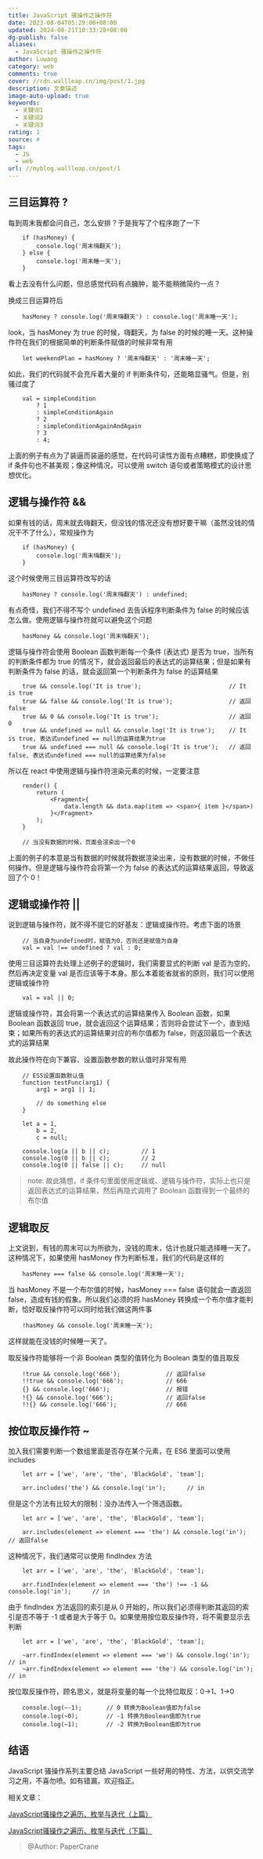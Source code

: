 ```yaml
---
title: JavaScript 骚操作之操作符
date: 2023-08-04T05:29:00+08:00
updated: 2024-08-21T10:33:28+08:00
dg-publish: false
aliases:
  - JavaScript 骚操作之操作符
author: Luwang
category: web
comments: true
cover: //cdn.wallleap.cn/img/post/1.jpg
description: 文章描述
image-auto-upload: true
keywords:
  - 关键词1
  - 关键词2
  - 关键词3
rating: 1
source: #
tags:
  - JS
  - web
url: //myblog.wallleap.cn/post/1
---
```


## 三目运算符 ?

每到周末我都会问自己，怎么安排？于是我写了个程序跑了一下

```
    if (hasMoney) {
        console.log('周末嗨翻天');
    } else {
        console.log('周末睡一天');
    }
```

看上去没有什么问题，但总感觉代码有点臃肿，能不能稍微简约一点？

换成三目运算符后

```
    hasMoney ? console.log('周末嗨翻天') : console.log('周末睡一天');
```

look，当 hasMoney 为 true 的时候，嗨翻天，为 false 的时候的睡一天。这种操作符在我们的根据简单的判断条件赋值的时候非常有用

```
    let weekendPlan = hasMoney ? '周末嗨翻天' : '周末睡一天';
```

如此，我们的代码就不会充斥着大量的 if 判断条件句，还能略显骚气。但是，别骚过度了

```
    val = simpleCondition
        ? 1
        : simpleConditionAgain
        ? 2
        : simpleConditionAgainAndAgain
        ? 3
        : 4;
```

上面的例子有点为了装逼而装逼的感觉，在代码可读性方面有点糟糕，即使换成了 if 条件句也不甚美观；像这种情况，可以使用 switch 语句或者策略模式的设计思想优化。

## 逻辑与操作符 &&

如果有钱的话，周末就去嗨翻天，但没钱的情况还没有想好要干嘛（虽然没钱的情况干不了什么），常规操作为

```
    if (hasMoney) {
        console.log('周末嗨翻天');
    }
```

这个时候使用三目运算符改写的话

```
    hasMoney ? console.log('周末嗨翻天') : undefined;
```

有点奇怪，我们不得不写个 undefined 去告诉程序判断条件为 false 的时候应该怎么做。使用逻辑与操作符就可以避免这个问题

```
    hasMoney && console.log('周末嗨翻天');
```

逻辑与操作符会使用 Boolean 函数判断每一个条件 (表达式) 是否为 true，当所有的判断条件都为 true 的情况下，就会返回最后的表达式的运算结果；但是如果有判断条件为 false 的话，就会返回第一个判断条件为 false 的运算结果

```
    true && console.log('It is true');                         // It is true
    true && false && console.log('It is true');                // 返回 false
    true && 0 && console.log('It is true');                    // 返回 0
    true && undefined == null && console.log('It is true');    // It is true, 表达式undefined == null的运算结果为true
    true && undefined === null && console.log('It is true');   // 返回 false, 表达式undefined === null的运算结果为false
```

所以在 react 中使用逻辑与操作符渲染元素的时候，一定要注意

```
    render() {
        return (
            <Fragment>{
                data.length && data.map(item => <span>{ item }</span>)
            }</Fragment>
        );
    }

    // 当没有数据的时候，页面会渲染出一个0
```

上面的例子的本意是当有数据的时候就将数据渲染出来，没有数据的时候，不做任何操作。但是逻辑与操作符会将第一个为 false 的表达式的运算结果返回，导致返回了个 0！

## 逻辑或操作符 ||

说到逻辑与操作符，就不得不提它的好基友：逻辑或操作符。考虑下面的场景

```
    // 当自身为undefined时，赋值为0，否则还是赋值为自身
    val = val !== undefined ? val : 0;
```

使用三目运算符去处理上述例子的逻辑时，我们需要显式的判断 val 是否为空的，然后再决定变量 val 是否应该等于本身。那么本着能省就省的原则，我们可以使用逻辑或操作符

```
    val = val || 0;
```

逻辑或操作符，其会将第一个表达式的运算结果传入 Boolean 函数，如果 Boolean 函数返回 true，就会返回这个运算结果；否则将会尝试下一个，直到结束；如果所有的表达式的运算结果对应的布尔值都为 false，则返回最后一个表达式的运算结果

故此操作符在向下兼容、设置函数参数的默认值时非常有用

```
    // ES5设置函数默认值
    function testFunc(arg1) {
        arg1 = arg1 || 1;

        // do something else
    }

    let a = 1,
        b = 2,
        c = null;
    
    console.log(a || b || c);         // 1
    console.log(0 || b || c);         // 2
    console.log(0 || false || c);     // null
```

> note: 故此猜想，if 条件句里面使用逻辑或、逻辑与操作符，实际上也只是返回表达式的运算结果，然后再隐式调用了 Boolean 函数得到一个最终的布尔值

## 逻辑取反

上文说到，有钱的周末可以为所欲为，没钱的周末，估计也就只能选择睡一天了。这种情况下，如果使用 hasMoney 作为判断标准，我们的代码是这样的

```
    hasMoney === false && console.log('周末睡一天');
```

当 hasMoney 不是一个布尔值的时候，hasMoney === false 语句就会一直返回 false，造成有钱的假象。所以我们必须的将 hasMoney 转换成一个布尔值才能判断，恰好取反操作符可以同时给我们做这两件事

```
    !hasMoney && console.log('周末睡一天');
```

这样就能在没钱的时候睡一天了。

取反操作符能够将一个非 Boolean 类型的值转化为 Boolean 类型的值且取反

```
    !true && console.log('666');             // 返回false
    !!true && console.log('666');            // 666
    {} && console.log('666');                // 报错
    !{} && console.log('666');               // 返回false
    !!{} && console.log('666');              // 666
```

## 按位取反操作符 ~

加入我们需要判断一个数组里面是否存在某个元素，在 ES6 里面可以使用 includes

```
    let arr = ['we', 'are', 'the', 'BlackGold', 'team'];

    arr.includes('the') && console.log('in');      // in
```

但是这个方法有比较大的限制：没办法传入一个筛选函数。

```
    let arr = ['we', 'are', 'the', 'BlackGold', 'team'];

    arr.includes(element => element === 'the') && console.log('in');     // 返回false
```

这种情况下，我们通常可以使用 findIndex 方法

```
    let arr = ['we', 'are', 'the', 'BlackGold', 'team'];

    arr.findIndex(element => element === 'the') !== -1 && console.log('in');      // in
```

由于 findIndex 方法返回的索引是从 0 开始的，所以我们必须得判断其返回的索引是否不等于 -1 或者是大于等于 0。如果使用按位取反操作符，将不需要显示去判断

```
    let arr = ['we', 'are', 'the', 'BlackGold', 'team'];

    ~arr.findIndex(element => element === 'we') && console.log('in');      // in
    ~arr.findIndex(element => element === 'the') && console.log('in');      // in
```

按位取反操作符，顾名思义，就是将变量的每一个比特位取反：0->1、1->0

```
    console.log(~-1);       // 0 转换为Boolean值即为false
    console.log(~0);        // -1 转换为Boolean值即为true
    console.log(~1);        // -2 转换为Boolean值即为true
```

## 结语

JavaScript 骚操作系列主要总结 JavaScript 一些好用的特性、方法，以供交流学习之用，不喜勿喷。如有错漏，欢迎指正。

相关文章：

[JavaScript骚操作之遍历、枚举与迭代（上篇）](https://juejin.cn/post/6844903724897271816 "https://juejin.cn/post/6844903724897271816")

[JavaScript骚操作之遍历、枚举与迭代（下篇）](https://juejin.cn/post/6844903731809501197 "https://juejin.cn/post/6844903731809501197")

> @Author: PaperCrane
